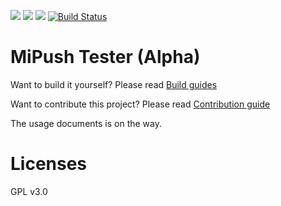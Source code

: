 [![](https://img.shields.io/docker/build/thnuiwelr/mipush.svg)](https://hub.docker.com/r/thnuiwelr/mipush/)
[![](https://img.shields.io/docker/pulls/thnuiwelr/mipush.svg)](https://hub.docker.com/r/thnuiwelr/mipush/)
[![](https://img.shields.io/microbadger/image-size/thnuiwelr/mipush.svg)](https://hub.docker.com/r/thnuiwelr/mipush/)
[![Build Status](https://travis-ci.com/Trumeet/MiPushTester.svg?branch=master)](https://travis-ci.com/Trumeet/MiPushTester)

# MiPush Tester (Alpha)

Want to build it yourself? Please read [Build guides](BUILD.md)

Want to contribute this project? Please read [Contribution guide](CONTRIBUTION.md)

The usage documents is on the way.

# Licenses
GPL v3.0